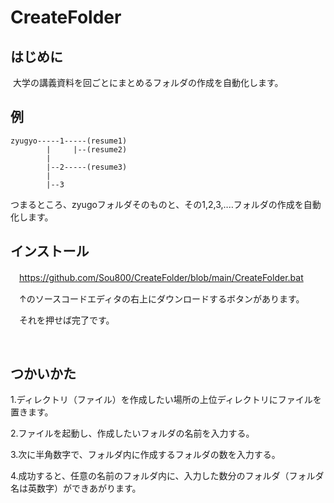 # CreateFolder

## はじめに

 大学の講義資料を回ごとにまとめるフォルダの作成を自動化します。



## 例
```
zyugyo-----1-----(resume1)
        |     |--(resume2)
        |
        |--2-----(resume3)
        |
        |--3
```
つまるところ、zyugoフォルダそのものと、その1,2,3,‥‥フォルダの作成を自動化します。


## インストール

　https://github.com/Sou800/CreateFolder/blob/main/CreateFolder.bat

　↑のソースコードエディタの右上にダウンロードするボタンがあります。

　それを押せば完了です。

 

## つかいかた

1.ディレクトリ（ファイル）を作成したい場所の上位ディレクトリにファイルを置きます。

2.ファイルを起動し、作成したいフォルダの名前を入力する。

3.次に半角数字で、フォルダ内に作成するフォルダの数を入力する。

4.成功すると、任意の名前のフォルダ内に、入力した数分のフォルダ（フォルダ名は英数字）ができあがります。

